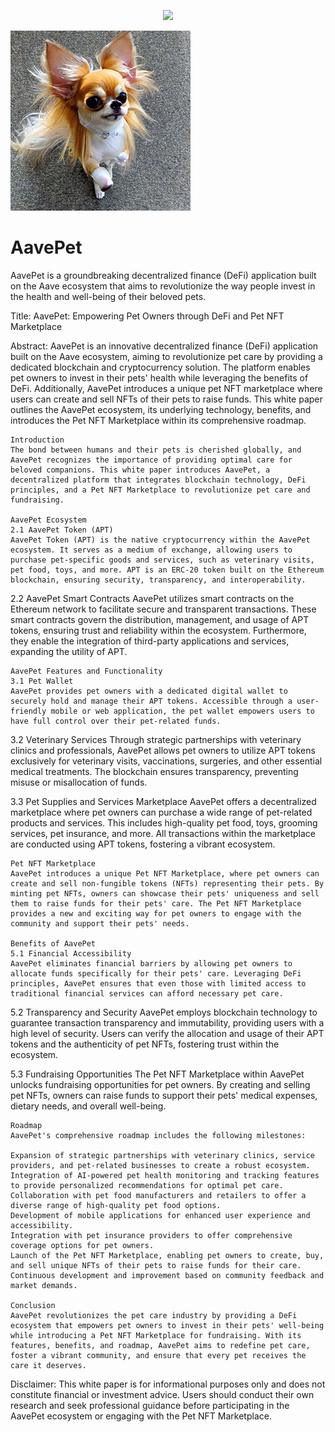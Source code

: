 <p align="center" width="100%">
    <img src="![Dogo4x4](https://github.com/Phantori/AavePet/blob/main/Dogo4x4.jpg?raw=true)">
</p>

![Dogo4x4](https://github.com/Phantori/AavePet/blob/main/Dogo4x4.jpg?raw=true)
# AavePet
AavePet is a groundbreaking decentralized finance (DeFi) application built on the Aave ecosystem that aims to revolutionize the way people invest in the health and well-being of their beloved pets.


Title: AavePet: Empowering Pet Owners through DeFi and Pet NFT Marketplace

Abstract:
AavePet is an innovative decentralized finance (DeFi) application built on the Aave ecosystem, aiming to revolutionize pet care by providing a dedicated blockchain and cryptocurrency solution. The platform enables pet owners to invest in their pets' health while leveraging the benefits of DeFi. Additionally, AavePet introduces a unique pet NFT marketplace where users can create and sell NFTs of their pets to raise funds. This white paper outlines the AavePet ecosystem, its underlying technology, benefits, and introduces the Pet NFT Marketplace within its comprehensive roadmap.

    Introduction
    The bond between humans and their pets is cherished globally, and AavePet recognizes the importance of providing optimal care for beloved companions. This white paper introduces AavePet, a decentralized platform that integrates blockchain technology, DeFi principles, and a Pet NFT Marketplace to revolutionize pet care and fundraising.

    AavePet Ecosystem
    2.1 AavePet Token (APT)
    AavePet Token (APT) is the native cryptocurrency within the AavePet ecosystem. It serves as a medium of exchange, allowing users to purchase pet-specific goods and services, such as veterinary visits, pet food, toys, and more. APT is an ERC-20 token built on the Ethereum blockchain, ensuring security, transparency, and interoperability.

2.2 AavePet Smart Contracts
AavePet utilizes smart contracts on the Ethereum network to facilitate secure and transparent transactions. These smart contracts govern the distribution, management, and usage of APT tokens, ensuring trust and reliability within the ecosystem. Furthermore, they enable the integration of third-party applications and services, expanding the utility of APT.

    AavePet Features and Functionality
    3.1 Pet Wallet
    AavePet provides pet owners with a dedicated digital wallet to securely hold and manage their APT tokens. Accessible through a user-friendly mobile or web application, the pet wallet empowers users to have full control over their pet-related funds.

3.2 Veterinary Services
Through strategic partnerships with veterinary clinics and professionals, AavePet allows pet owners to utilize APT tokens exclusively for veterinary visits, vaccinations, surgeries, and other essential medical treatments. The blockchain ensures transparency, preventing misuse or misallocation of funds.

3.3 Pet Supplies and Services Marketplace
AavePet offers a decentralized marketplace where pet owners can purchase a wide range of pet-related products and services. This includes high-quality pet food, toys, grooming services, pet insurance, and more. All transactions within the marketplace are conducted using APT tokens, fostering a vibrant ecosystem.

    Pet NFT Marketplace
    AavePet introduces a unique Pet NFT Marketplace, where pet owners can create and sell non-fungible tokens (NFTs) representing their pets. By minting pet NFTs, owners can showcase their pets' uniqueness and sell them to raise funds for their pets' care. The Pet NFT Marketplace provides a new and exciting way for pet owners to engage with the community and support their pets' needs.

    Benefits of AavePet
    5.1 Financial Accessibility
    AavePet eliminates financial barriers by allowing pet owners to allocate funds specifically for their pets' care. Leveraging DeFi principles, AavePet ensures that even those with limited access to traditional financial services can afford necessary pet care.

5.2 Transparency and Security
AavePet employs blockchain technology to guarantee transaction transparency and immutability, providing users with a high level of security. Users can verify the allocation and usage of their APT tokens and the authenticity of pet NFTs, fostering trust within the ecosystem.

5.3 Fundraising Opportunities
The Pet NFT Marketplace within AavePet unlocks fundraising opportunities for pet owners. By creating and selling pet NFTs, owners can raise funds to support their pets' medical expenses, dietary needs, and overall well-being.

    Roadmap
    AavePet's comprehensive roadmap includes the following milestones:

    Expansion of strategic partnerships with veterinary clinics, service providers, and pet-related businesses to create a robust ecosystem.
    Integration of AI-powered pet health monitoring and tracking features to provide personalized recommendations for optimal pet care.
    Collaboration with pet food manufacturers and retailers to offer a diverse range of high-quality pet food options.
    Development of mobile applications for enhanced user experience and accessibility.
    Integration with pet insurance providers to offer comprehensive coverage options for pet owners.
    Launch of the Pet NFT Marketplace, enabling pet owners to create, buy, and sell unique NFTs of their pets to raise funds for their care.
    Continuous development and improvement based on community feedback and market demands.

    Conclusion
    AavePet revolutionizes the pet care industry by providing a DeFi ecosystem that empowers pet owners to invest in their pets' well-being while introducing a Pet NFT Marketplace for fundraising. With its features, benefits, and roadmap, AavePet aims to redefine pet care, foster a vibrant community, and ensure that every pet receives the care it deserves.

Disclaimer: This white paper is for informational purposes only and does not constitute financial or investment advice. Users should conduct their own research and seek professional guidance before participating in the AavePet ecosystem or engaging with the Pet NFT Marketplace.
